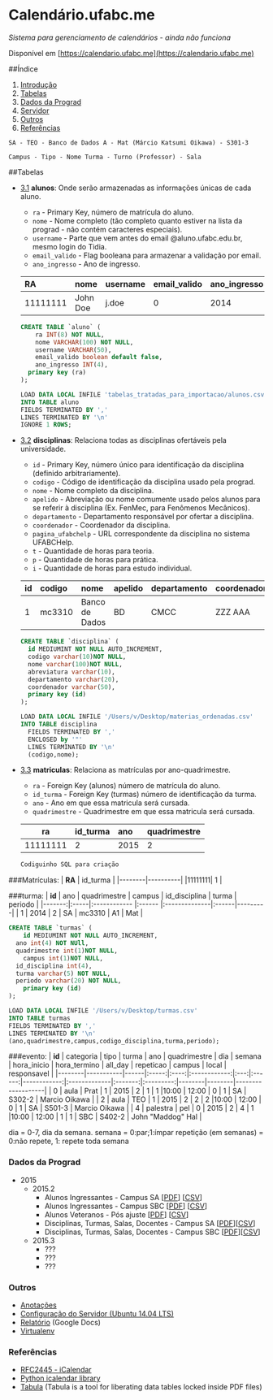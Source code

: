 # Calendário.ufabc.me

*Sistema para gerenciamento de calendários - ainda não funciona*

Disponível em [https://calendario.ufabc.me](https://calendario.ufabc.me)

##Índice
 1. [Introdução](#introducao)
 1. [Tabelas](#tabelas)
 1. [Dados da Prograd](#dados-da-prograd)
 1. [Servidor](#servidor)
 1. [Outros](#outros)
 1. [Referências](#referências)




```
SA - TEO - Banco de Dados A - Mat (Márcio Katsumi Oikawa) - S301-3

Campus - Tipo - Nome Turma - Turno (Professor) - Sala
```

##Tabelas
- [3.1](#3.1) <a name='3.1'></a> **alunos**: Onde serão armazenadas as informações únicas de cada aluno.
	+ `ra` - Primary Key, número de matrícula do aluno.
	+ `nome` - Nome completo (tão completo quanto estiver na lista da prograd - não contém caracteres especiais).
	+ `username` - Parte que vem antes do email @aluno.ufabc.edu.br, mesmo login do Tidia.
	+ `email_valido` - Flag booleana para armazenar a validação por email.
	+ `ano_ingresso` - Ano de ingresso.

	| RA       | nome     | username | email_valido | ano_ingresso |
	|:---------|:---------|:---------|:-------------|:-------------|
	| 11111111 | John Doe | j.doe    | 0            | 2014         |

	```SQL
	CREATE TABLE `aluno` (
		ra INT(8) NOT NULL,
		nome VARCHAR(100) NOT NULL,
		username VARCHAR(50),
		email_valido boolean default false,
		ano_ingresso INT(4),
	  primary key (ra)
	);

	LOAD DATA LOCAL INFILE 'tabelas_tratadas_para_importacao/alunos.csv'
	INTO TABLE aluno
	FIELDS TERMINATED BY ','
	LINES TERMINATED BY '\n'
	IGNORE 1 ROWS;
	```

- [3.2](#3.2) <a name='3.2'></a> **disciplinas**: Relaciona todas as disciplinas ofertáveis pela universidade.
  + `id` - Primary Key, número único para identificação da disciplina (definido arbitrariamente).
  + `codigo` - Código de identificação da disciplina usado pela prograd.
  + `nome` - Nome completo da disciplina.
  + `apelido` - Abreviação ou nome comumente usado pelos alunos para se referir à disciplina (Ex. FenMec, para Fenômenos Mecânicos).
  + `departamento` - Departamento responsável por ofertar a disciplina.
  + `coordenador` - Coordenador da disciplina.
  + `pagina_ufabchelp` - URL correspondente da disciplina no sistema UFABCHelp.
  + `t` - Quantidade de horas para teoria.
  + `p` - Quantidade de horas para prática.
  + `i` - Quantidade de horas para estudo individual.


  | id | codigo  | nome           | apelido | departamento | coordenador | pagina_ufabchelp | t | p | i |
  |----|:--------|:---------------|---------|:------------ |:------------|:-----------------|---|---|---|
  | 1  | mc3310  | Banco de Dados | BD      | CMCC         | ZZZ AAA     | asdad            | 3 | 3 | 3 |

  ```SQL
  CREATE TABLE `disciplina` (
  	id MEDIUMINT NOT NULL AUTO_INCREMENT,
  	codigo varchar(10)NOT NULL,
  	nome varchar(100)NOT NULL,
  	abreviatura varchar(10),
  	departamento varchar(20),
  	coordenador varchar(50),
  	primary key (id)
  );

  LOAD DATA LOCAL INFILE '/Users/v/Desktop/materias_ordenadas.csv'
  INTO TABLE disciplina
	FIELDS TERMINATED BY ','
	ENCLOSED by '"'
	LINES TERMINATED BY '\n'
	(codigo,nome);
	```

- [3.3](#3.3) <a name='3.3'></a> **matriculas**: Relaciona as matrículas por ano-quadrimestre.
  + `ra` - Foreign Key (alunos) número de matrícula do aluno.
  + `id_turma` - Foreign Key (turmas) número de identificação da turma.
  + `ano` - Ano em que essa matricula será cursada.
  + `quadrimestre` - Quadrimestre em que essa matricula será cursada.

  | ra       | id_turma | ano  | quadrimestre |
  |----------|:---------|:-----|--------------|
  | 11111111 | 2        | 2015 | 2            |

  ```SQL
  Codiguinho SQL para criação
  ```


###Matrículas:
| **RA** | id_turma |
|--------|----------|
|11111111| 1        |



###turma:
| **id** | ano  | quadrimestre | campus | id_disciplina | turma | periodo |
|-------:|:-----|:------------ |:------ |:--------------|:------|---------|
| 1      | 2014 | 2            | SA     |  mc3310       | A1    | Mat     |

```SQL
CREATE TABLE `turmas` (
	id MEDIUMINT NOT NULL AUTO_INCREMENT,
  ano int(4) NOT NUll,
  quadrimestre int(1)NOT NULL,
	campus int(1)NOT NULL,
  id_disciplina int(4),
  turma varchar(5) NOT NULL,
  periodo varchar(20) NOT NULL,
	primary key (id)
);

LOAD DATA LOCAL INFILE '/Users/v/Desktop/turmas.csv'
INTO TABLE turmas
FIELDS TERMINATED BY ','
LINES TERMINATED BY '\n'
(ano,quadrimestre,campus,codigo_disciplina,turma,periodo);
```

###evento:
| **id** | categoria | tipo | turma | ano  | quadrimestre | dia | semana | hora_inicio | hora_termino | all_day | repeticao | campus | local  | responsavel       |
|--------|-----------|------|:-----:|:----:|:------------:|:---:|:------:|------------:|:-------------|:-------:|:---------:|--------|--------|-------------------|
| 0      | aula      | Prat | 1     | 2015 |      2       |  1  |   1    |10:00        | 12:00        |  0      | 1         | SA     | S302-2 | Marcio Oikawa     |
| 2      | aula      | TEO  | 1     | 2015 |      2       |  2  |   2    |10:00        | 12:00        |  0      | 1         | SA     | S501-3 | Marcio Oikawa     |
| 4      | palestra  | pel  | 0     | 2015 |      2       |  4  |   1    |10:00        | 12:00        |  1      | 1         | SBC    | S402-2 | John "Maddog" Hal |

dia = 0-7, dia da semana.
semana = 0:par;1:ímpar
repetição (em semanas) = 0:não repete, 1: repete toda semana


### Dados da Prograd
* 2015
  * 2015.2
    * Alunos Ingressantes - Campus SA [[PDF](original_data/2015.2/turmas_ingressantes_sa_2015.2.pdf)] [[CSV](original_data/2015.2/turmas_ingressantes_sa_2015.2.csv)]
    * Alunos Ingressantes - Campus SBC [[PDF](original_data/2015.2/turmas_ingressantes_sbc_2015.2.pdf)] [[CSV](original_data/2015.2/turmas_ingressantes_sbc_2015.2.csv)]
    * Alunos Veteranos - Pós ajuste [[PDF](original_data/2015.2/matriculas_deferidas_pos_ajuste_2015.2.pdf)] [[CSV](original_data/2015.2/matriculas_deferidas_pos_ajuste_2015.2.csv)]
    * Disciplinas, Turmas, Salas, Docentes - Campus SA [[PDF](original_data/2015.2/turmas_salas_docentes_sa_2015.2.pdf)][[CSV](original_data/2015.2/turmas_salas_docentes_sa_2015.2.csv)]
    * Disciplinas, Turmas, Salas, Docentes - Campus SBC [[PDF](original_data/2015.2/turmas_salas_docentes_sbc_2015.2.pdf)][[CSV](original_data/2015.2/turmas_salas_docentes_sbc_2015.2.csv)]
  * 2015.3
    * ???
    * ???
    * ???

### Outros

* [Anotações](anotacoes.md)
* [Configuração do Servidor (Ubuntu 14.04 LTS)](configuracao_servidor.md)
* [Relatório](https://docs.google.com/document/d/1yTcExg9jd4L8NK4ZYPBjoMs3henpSFsJALr9l5_Di2E/pub) (Google Docs)
* [Virtualenv](http://www.dabapps.com/blog/introduction-to-pip-and-virtualenv-python/)


### Referências
* [RFC2445 - iCalendar](https://www.ietf.org/rfc/rfc2445.txt)
* [Python icalendar library](https://pypi.python.org/pypi/icalendar/3.9.0)
* [Tabula](http://tabula.technology/) (Tabula is a tool for liberating data tables locked inside PDF files)
